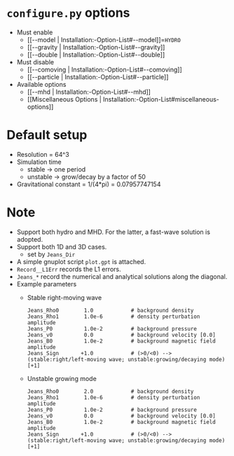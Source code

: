 # `configure.py` options
- Must enable
  - [[--model | Installation:-Option-List#--model]]=`HYDRO`
  - [[--gravity | Installation:-Option-List#--gravity]]
  - [[--double | Installation:-Option-List#--double]]
- Must disable
  - [[--comoving | Installation:-Option-List#--comoving]]
  - [[--particle | Installation:-Option-List#--particle]]
- Available options
  - [[--mhd | Installation:-Option-List#--mhd]]
  - [[Miscellaneous Options | Installation:-Option-List#miscellaneous-options]]


# Default setup
- Resolution = 64^3
- Simulation time
  - stable -> one period
  - unstable -> grow/decay by a factor of 50
- Gravitational constant = 1/(4*pi) = 0.07957747154


# Note
- Support both hydro and MHD. For the latter, a fast-wave solution is adopted.
- Support both 1D and 3D cases.
  - set by `Jeans_Dir`
- A simple gnuplot script `plot.gpt` is attached.
- `Record__L1Err` records the L1 errors.
- `Jeans_*` record the numerical and analytical solutions along the diagonal.
- Example parameters
  - Stable right-moving wave
    ```
    Jeans_Rho0        1.0            # background density
    Jeans_Rho1        1.0e-6         # density perturbation amplitude
    Jeans_P0          1.0e-2         # background pressure
    Jeans_v0          0.0            # background velocity [0.0]
    Jeans_B0          1.0e-2         # background magnetic field amplitude
    Jeans_Sign       +1.0            # (>0/<0) --> (stable:right/left-moving wave; unstable:growing/decaying mode) [+1]
    ```

  - Unstable growing mode
    ```
    Jeans_Rho0        2.0            # background density
    Jeans_Rho1        1.0e-6         # density perturbation amplitude
    Jeans_P0          1.0e-2         # background pressure
    Jeans_v0          0.0            # background velocity [0.0]
    Jeans_B0          1.0e-2         # background magnetic field amplitude
    Jeans_Sign       +1.0            # (>0/<0) --> (stable:right/left-moving wave; unstable:growing/decaying mode) [+1]
    ```
